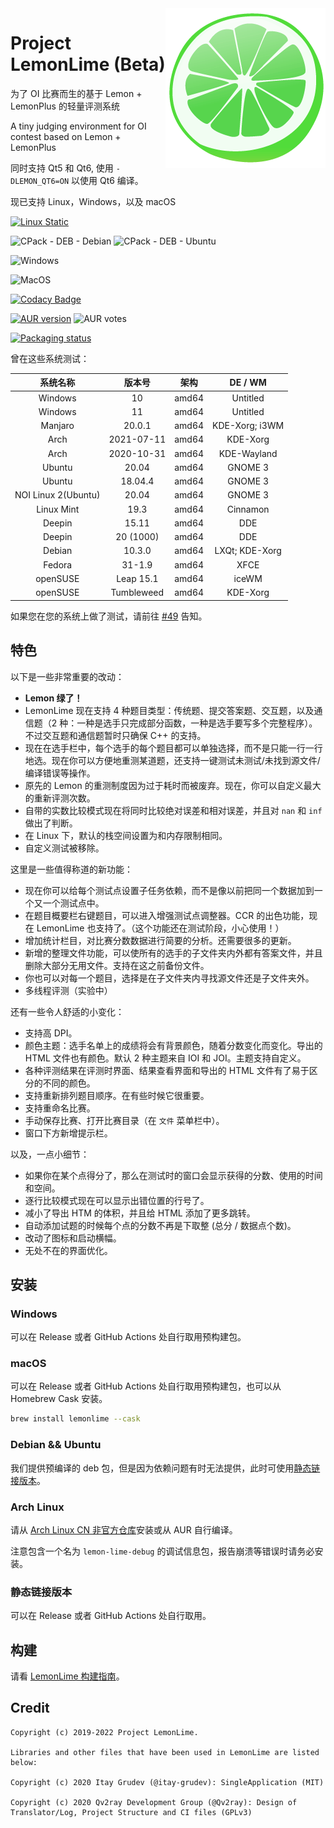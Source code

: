 <img src="assets/icons/lemon-lime.png" align=right />

# Project LemonLime (Beta)

为了 OI 比赛而生的基于 Lemon + LemonPlus 的轻量评测系统

A tiny judging environment for OI contest based on Lemon + LemonPlus

同时支持 Qt5 和 Qt6, 使用 `-DLEMON_QT6=ON` 以使用 Qt6 编译。

现已支持 Linux，Windows，以及 macOS

[![Linux Static](https://github.com/Project-LemonLime/Project_LemonLime/actions/workflows/linux-static.yml/badge.svg)](https://github.com/Project-LemonLime/Project_LemonLime/actions/workflows/linux-static.yml)

![CPack - DEB - Debian](https://github.com/Project-LemonLime/Project_LemonLime/workflows/CPack%20-%20DEB%20-%20Debian/badge.svg)
![CPack - DEB - Ubuntu](https://github.com/Project-LemonLime/Project_LemonLime/workflows/CPack%20-%20DEB%20-%20Ubuntu/badge.svg)

![Windows](https://github.com/Project-LemonLime/Project_LemonLime/workflows/Windows/badge.svg)

![MacOS](https://github.com/Project-LemonLime/Project_LemonLime/workflows/MacOS/badge.svg)

[![Codacy Badge](https://app.codacy.com/project/badge/Grade/ea760fd4674f44eaa6ca8273abc0669d)](https://www.codacy.com/gh/Project-LemonLime/Project_LemonLime/dashboard?utm_source=github.com&utm_medium=referral&utm_content=Project-LemonLime/Project_LemonLime&utm_campaign=Badge_Grade)

[![AUR version](https://img.shields.io/aur/version/lemon-lime?style=flat-square)](https://aur.archlinux.org/packages/lemon-lime/)
![AUR votes](https://img.shields.io/aur/votes/lemon-lime?label=lemon-lime%20vote&style=flat-square)

[![Packaging status](https://repology.org/badge/vertical-allrepos/lemon-lime.svg)](https://repology.org/metapackage/lemon-lime/versions)

曾在这些系统测试：

|      系统名称       |   版本号   |    架构    |    DE / WM     |
|:-------------------:|:----------:|:----------:|:--------------:|
|       Windows       |     10     |   amd64    |    Untitled    |
|       Windows       |     11     |   amd64    |    Untitled    |
|       Manjaro       |   20.0.1   |   amd64    | KDE-Xorg; i3WM |
|        Arch         | 2021-07-11 |   amd64    |    KDE-Xorg    |
|        Arch         | 2020-10-31 |   amd64    |  KDE-Wayland   |
|       Ubuntu        |   20.04    |   amd64    |    GNOME 3     |
|       Ubuntu        |  18.04.4   |   amd64    |    GNOME 3     |
| NOI Linux 2(Ubuntu) |   20.04    |   amd64    |    GNOME 3     |
|     Linux Mint      |    19.3    |   amd64    |    Cinnamon    |
|       Deepin        |   15.11    |   amd64    |      DDE       |
|       Deepin        | 20 (1000)  |   amd64    |      DDE       |
|       Debian        |   10.3.0   |   amd64    | LXQt; KDE-Xorg |
|       Fedora        |   31-1.9   |   amd64    |      XFCE      |
|      openSUSE       | Leap 15.1  |   amd64    |     iceWM      |
|      openSUSE       | Tumbleweed |   amd64    |    KDE-Xorg    |

如果您在您的系统上做了测试，请前往
[#49](https://github.com/Project-LemonLime/Project_LemonLime/issues/49)
告知。

## 特色

以下是一些非常重要的改动：

-   **Lemon 绿了！**
-   LemonLime 现在支持 4 种题目类型：传统题、提交答案题、交互题，以及通信题（2 种：一种是选手只完成部分函数，一种是选手要写多个完整程序）。不过交互题和通信题暂时只确保 C++ 的支持。
-   现在在选手栏中，每个选手的每个题目都可以单独选择，而不是只能一行一行地选。现在你可以方便地重测某道题，还支持一键测试未测试/未找到源文件/编译错误等操作。
-   原先的 Lemon 的重测制度因为过于耗时而被废弃。现在，你可以自定义最大的重新评测次数。
-   自带的实数比较模式现在将同时比较绝对误差和相对误差，并且对 `nan` 和 `inf` 做出了判断。
-   在 Linux 下，默认的栈空间设置为和内存限制相同。
-   自定义测试被移除。

这里是一些值得称道的新功能：

-   现在你可以给每个测试点设置子任务依赖，而不是像以前把同一个数据加到一个又一个测试点中。
-   在题目概要栏右键题目，可以进入增强测试点调整器。CCR 的出色功能，现在 LemonLime 也支持了。（这个功能还在测试阶段，小心使用！）
-   增加统计栏目，对比赛分数数据进行简要的分析。还需要很多的更新。
-   新增的整理文件功能，可以使所有的选手的子文件夹内外都有答案文件，并且删除大部分无用文件。支持在这之前备份文件。
-   你也可以对每一个题目，选择是在子文件夹内寻找源文件还是子文件夹外。
-   多线程评测（实验中）

还有一些令人舒适的小变化：

-   支持高 DPI。
-   颜色主题：选手名单上的成绩将会有背景颜色，随着分数变化而变化。导出的 HTML 文件也有颜色。默认 2 种主题来自 IOI 和 JOI。主题支持自定义。
-   各种评测结果在评测时界面、结果查看界面和导出的 HTML 文件有了易于区分的不同的颜色。
-   支持重新排列题目顺序。在有些时候它很重要。
-   支持重命名比赛。
-   手动保存比赛、打开比赛目录（在 `文件` 菜单栏中）。
-   窗口下方新增提示栏。

以及，一点小细节：

-   如果你在某个点得分了，那么在测试时的窗口会显示获得的分数、使用的时间和空间。
-   逐行比较模式现在可以显示出错位置的行号了。
-   减小了导出 HTM 的体积，并且给 HTML 添加了更多跳转。
-   自动添加试题的时候每个点的分数不再是下取整 (总分 / 数据点个数)。
-   改动了图标和启动横幅。
-   无处不在的界面优化。

## 安装

### Windows

可以在 Release 或者 GitHub Actions 处自行取用预构建包。

### macOS

可以在 Release 或者 GitHub Actions 处自行取用预构建包，也可以从 Homebrew Cask 安装。

```bash
brew install lemonlime --cask
```

### Debian && Ubuntu

我们提供预编译的 deb 包，但是因为依赖问题有时无法提供，此时可使用[静态链接版本](#静态链接版本)。

### Arch Linux

请从 [Arch Linux CN 非官方仓库](https://www.archlinuxcn.org/archlinux-cn-repo-and-mirror/)安装或从 AUR 自行编译。

注意包含一个名为 `lemon-lime-debug` 的调试信息包，报告崩溃等错误时请务必安装。

### 静态链接版本

可以在 Release 或者 GitHub Actions 处自行取用。

## 构建

请看 [LemonLime 构建指南](BUILD.md)。

## Credit
```
Copyright (c) 2019-2022 Project LemonLime.

Libraries and other files that have been used in LemonLime are listed below:

Copyright (c) 2020 Itay Grudev (@itay-grudev): SingleApplication (MIT)

Copyright (c) 2020 Qv2ray Development Group (@Qv2ray): Design of Translator/Log, Project Structure and CI files (GPLv3)
```
